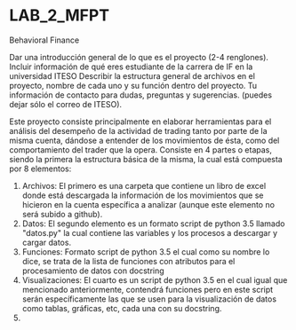 # LAB_2_MFPT
Behavioral Finance


Dar una introducción general de lo que es el proyecto (2-4 renglones).
Incluir información de qué eres estudiante de la carrera de IF en la universidad ITESO
Describir la estructura general de archivos en el proyecto, nombre de cada uno y su función dentro del proyecto.
Tu información de contacto para dudas, preguntas y sugerencias. (puedes dejar sólo el correo de ITESO).

Este proyecto consiste principalmente en elaborar herramientas para el análisis del desempeño de la actividad de trading tanto por parte de la misma cuenta, dándose a entender de los movimientos de ésta, como del comportamiento del trader que la opera.
Consiste en 4 partes o etapas, siendo la primera la estructura básica de la misma, la cual está compuesta por 8 elementos:
1. Archivos: El primero es una carpeta que contiene un libro de excel donde está descargada la información de los movimientos que se hicieron en la cuenta específica a analizar (aunque este elemento no será subido a github). 
2. Datos: El segundo elemento es un formato script de python 3.5 llamado "datos.py" la cual contiene las variables y los procesos a descargar y cargar datos.
3. Funciones: Formato script de python 3.5 el cual como su nombre lo dice, se trata de la lista de funciones con atributos para el procesamiento de datos con docstring
4. Visualizaciones: El cuarto es un script de python 3.5 en el cual igual que mencionado anteriormente, contendrá funciones pero en este script serán específicamente las que se usen para la visualización de datos como tablas, gráficas, etc, cada una con su docstring.
5. 
